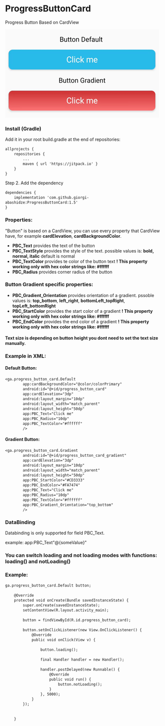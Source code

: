 # ProgressButtonCard
Progress Button Based on CardView

![](progresscardbutton.gif)

### Install (Gradle)
Add it in your root build.gradle at the end of repositories:
```
allprojects {
	repositories {
		...
		maven { url 'https://jitpack.io' }
	}
}
```
Step 2. Add the dependency
```
dependencies {
	implementation 'com.github.giorgi-abashidze:ProgressButtonCard:1.5'
}
```

### Properties:
"Button" is based on a CardView, you can use every property that
CardView have, for example **cardElevation**, **cardBackgroundColor**.

* **PBC_Text** provides the text of the button
* **PBC_TextStyle** provides the style of the text. possible values is: **bold, normal, italic** default is normal
* **PBC_TextColor** provides te color of the button text **! This property working only with hex color strings like: #ffffff**
* **PBC_Radius** provides corner radius of the button

### Button Gradient specific properties:
* **PBC_Gradient_Orientation** provides orientation of a gradient. pssoble values is: **top_bottom**, **left_right**, **bottomLeft_topRight**, **topLeft_bottomRight**
* **PBC_StartColor** provides the start color of a gradient **! This property working only with hex color strings like: #ffffff**
* **PBC_EndColor** provides the end color of a gradient **! This property working only with hex color strings like: #ffffff**

#### Text size is depending on button height you dont need to set the text size manually.

### Example in XML:
#### Default Button:
```
<ga.progress_button_card.Default
        app:cardBackgroundColor="@color/colorPrimary"
        android:id="@+id/progress_button_card"
        app:cardElevation="3dp"
        android:layout_margin="10dp"
        android:layout_width="match_parent"
        android:layout_height="50dp"
        app:PBC_Text="Click me"
        app:PBC_Radius="10dp"
        app:PBC_TextColor="#ffffff"
        />
```
#### Gradient Button:
```
<ga.progress_button_card.Gradient
        android:id="@+id/progress_button_card_gradient"
        app:cardElevation="3dp"
        android:layout_margin="10dp"
        android:layout_width="match_parent"
        android:layout_height="50dp"
        app:PBC_StartColor="#CD3333"
        app:PBC_EndColor="#FA7474"
        app:PBC_Text="Click me"
        app:PBC_Radius="10dp"
        app:PBC_TextColor="#ffffff"
        app:PBC_Gradient_Orientation="top_bottom"
        />
```

### DataBinding
Databinding is only supported for field PBC_Text. 

example: app:PBC_Text"@{someValue}"



### You can switch loading and not loading modes with functions: loading() and notLoading()
### Example:
```
ga.progress_button_card.Default button;

    @Override
    protected void onCreate(Bundle savedInstanceState) {
        super.onCreate(savedInstanceState);
        setContentView(R.layout.activity_main);

        button = findViewById(R.id.progress_button_card);

        button.setOnClickListener(new View.OnClickListener() {
            @Override
            public void onClick(View v) {

                button.loading();

                final Handler handler = new Handler();

                handler.postDelayed(new Runnable() {
                    @Override
                    public void run() {
                        button.notLoading();
                    }
                }, 5000);
            }
        });


    }
```

